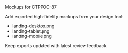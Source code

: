 Mockups for CTPPOC-87

Add exported high-fidelity mockups from your design tool:
- landing-desktop.png
- landing-tablet.png
- landing-mobile.png

Keep exports updated with latest review feedback.

